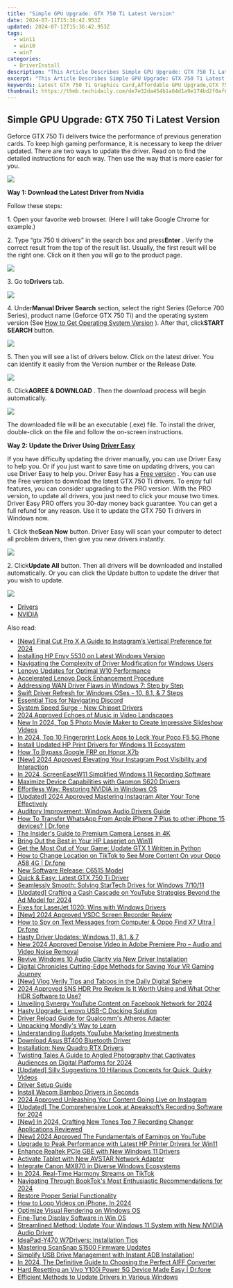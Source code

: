 ```yaml
---
title: "Simple GPU Upgrade: GTX 750 Ti Latest Version"
date: 2024-07-11T15:36:42.953Z
updated: 2024-07-12T15:36:42.953Z
tags:
  - win11
  - win10
  - win7
categories:
  - DriverInstall
description: "This Article Describes Simple GPU Upgrade: GTX 750 Ti Latest Version"
excerpt: "This Article Describes Simple GPU Upgrade: GTX 750 Ti Latest Version"
keywords: Latest GTX 750 Ti Graphics Card,Affordable GPU Upgrade,GTX 750 Ti Performance Boost,Easy GPU Upgrade Guide,GTX 750 Ti Compatible PC Builds,GTX 750 Ti Installation Tips,Latest NVIDIA Graphics Card Upgrade Options
thumbnail: https://thmb.techidaily.com/de7e32da454b1a64d1a9e174bd2f0af6c1c09ee741804b69375cf4ed02faf5de.jpg
---
```


## Simple GPU Upgrade: GTX 750 Ti Latest Version

Geforce GTX 750 Ti delivers twice the performance of previous generation cards. To keep high gaming performance, it is necessary to keep the driver updated. There are two ways to update the driver. Read on to find the detailed instructions for each way. Then use the way that is more easier for you.  
  
![](https://images.drivereasy.com/wp-content/uploads/2017/02/img_58a3bc7860434.jpg)
  
**Way 1: Download the Latest Driver from Nvidia**
  
 Follow these steps:  
  
 1\. Open your favorite web browser. (Here I will take Google Chrome for example.)  
  
 2\. Type “gtx 750 ti drivers” in the search box and press**Enter** .  Verify the correct result from the top of the result list. Usually, the first result will be the right one. Click on it then you will go to the product page.  

![](https://images.drivereasy.com/wp-content/uploads/2017/02/img_58a3c55c4fea8.jpg)
  
 3\. Go to**Drivers** tab.
  
![](https://images.drivereasy.com/wp-content/uploads/2017/02/img_58a3c5b823b82.jpg)

 4\. Under**Manual Driver Search** section, select the right Series (Geforce 700 Series), product name (Geforce GTX 750 Ti) and the operating system version (See [How to Get Operating System Version](https://tools.techidaily.com/drivereasy/download/) ). After that, click**START SEARCH** button.  
  
![](https://images.drivereasy.com/wp-content/uploads/2017/02/img_58a3c5e61f605.png)

 5\. Then you will see a list of drivers below. Click on the latest driver. You can identify it easily from the Version number or the Release Date.
  
![](https://images.drivereasy.com/wp-content/uploads/2017/02/img_58a3c6608a977.jpg)

 6\. Click**AGREE & DOWNLOAD** . Then the download process will begin automatically.  
  
![](https://images.drivereasy.com/wp-content/uploads/2017/02/img_58a3c69e55a40.png)

 The downloaded file will be an executable (.exe) file. To install the driver, double-click on the file and follow the on-screen instructions.  
  
 **Way 2: Update the Driver Using [Driver Easy](https://tools.techidaily.com/drivereasy/download/)**
  
 If you have difficulty updating the driver manually, you can use Driver Easy to help you. Or if you just want to save time on updating drivers, you can use Driver Easy to help you. Driver Easy has a [Free version](https://tools.techidaily.com/drivereasy/download/) . You can use the Free version to download the latest GTX 750 Ti drivers. To enjoy full features, you can consider upgrading to the PRO version. With the PRO version, to update all drivers, you just need to click your mouse two times. Driver Easy PRO offers you 30-day money back guarantee. You can get a full refund for any reason. Use it to update the  GTX 750 Ti drivers in Windows now.  
  
 1\. Click the**Scan Now** button. Driver Easy will scan your computer to detect all problem drivers, then give you new drivers instantly.  
  
![](https://images.drivereasy.com/wp-content/uploads/2017/04/img_58f5b27a11182.png)
  
 2\. Click**Update All** button. Then all drivers will be downloaded and installed automatically. Or you can click the Update button to update the driver that you wish to update.

![](https://images.drivereasy.com/wp-content/uploads/2017/04/img_58f5b2df00779.jpg)

* [Drivers](https://tools.techidaily.com/drivereasy/download/)
* [NVIDIA](https://tools.techidaily.com/drivereasy/download/)

<ins class="adsbygoogle"
     style="display:block"
     data-ad-format="autorelaxed"
     data-ad-client="ca-pub-7571918770474297"
     data-ad-slot="1223367746"></ins>



<ins class="adsbygoogle"
     style="display:block"
     data-ad-client="ca-pub-7571918770474297"
     data-ad-slot="8358498916"
     data-ad-format="auto"
     data-full-width-responsive="true"></ins>



<span class="atpl-alsoreadstyle">Also read:</span>
<div><ul>
<li><a href="https://instagram-video-files.techidaily.com/new-final-cut-pro-x-a-guide-to-instagrams-vertical-preference-for-2024/"><u>[New] Final Cut Pro X  A Guide to Instagram’s Vertical Preference for 2024</u></a></li>
<li><a href="https://driver-install.techidaily.com/installing-hp-envy-5530-on-latest-windows-version/"><u>Installing HP Envy 5530 on Latest Windows Version</u></a></li>
<li><a href="https://driver-install.techidaily.com/navigating-the-complexity-of-driver-modification-for-windows-users/"><u>Navigating the Complexity of Driver Modification for Windows Users</u></a></li>
<li><a href="https://driver-install.techidaily.com/lenovo-updates-for-optimal-w10-performance/"><u>Lenovo Updates for Optimal W10 Performance</u></a></li>
<li><a href="https://driver-install.techidaily.com/accelerated-lenovo-dock-enhancement-procedure/"><u>Accelerated Lenovo Dock Enhancement Procedure</u></a></li>
<li><a href="https://driver-install.techidaily.com/addressing-wan-driver-flaws-in-windows-7-step-by-step/"><u>Addressing WAN Driver Flaws in Windows 7: Step by Step</u></a></li>
<li><a href="https://driver-install.techidaily.com/swift-driver-refresh-for-windows-oses-10-81-and-7-steps/"><u>Swift Driver Refresh for Windows OSes - 10, 8.1, & 7 Steps</u></a></li>
<li><a href="https://tiktok-videos.techidaily.com/essential-tips-for-navigating-discord/"><u>Essential Tips for Navigating Discord</u></a></li>
<li><a href="https://driver-install.techidaily.com/system-speed-surge-new-chipset-drivers/"><u>System Speed Surge - New Chipset Drivers</u></a></li>
<li><a href="https://fox-info.techidaily.com/2024-approved-echoes-of-music-in-video-landscapes/"><u>2024 Approved  Echoes of Music in Video Landscapes</u></a></li>
<li><a href="https://ai-video-apps.techidaily.com/new-in-2024-top-5-photo-movie-maker-to-create-impressive-slideshow-videos/"><u>New In 2024, Top 5 Photo Movie Maker to Create Impressive Slideshow Videos</u></a></li>
<li><a href="https://easy-unlock-android.techidaily.com/in-2024-top-10-fingerprint-lock-apps-to-lock-your-poco-f5-5g-phone-by-drfone-android/"><u>In 2024, Top 10 Fingerprint Lock Apps to Lock Your Poco F5 5G Phone</u></a></li>
<li><a href="https://driver-install.techidaily.com/install-updated-hp-print-drivers-for-windows-11-ecosystem/"><u>Install Updated HP Print Drivers for Windows 11 Ecosystem</u></a></li>
<li><a href="https://phone-solutions.techidaily.com/how-to-bypass-google-frp-on-honor-x7b-by-drfone-android-unlock-remove-google-frp/"><u>How To Bypass Google FRP on Honor X7b</u></a></li>
<li><a href="https://instagram-videos.techidaily.com/new-2024-approved-elevating-your-instagram-post-visibility-and-interaction/"><u>[New] 2024 Approved  Elevating Your Instagram Post Visibility and Interaction</u></a></li>
<li><a href="https://remote-screen-capture.techidaily.com/in-2024-screeneasew11-simplified-windows-11-recording-software/"><u>In 2024, ScreenEaseW11  Simplified Windows 11 Recording Software</u></a></li>
<li><a href="https://driver-install.techidaily.com/maximize-device-capabilities-with-gaomon-s620-drivers/"><u>Maximize Device Capabilities with Gaomon S620 Drivers</u></a></li>
<li><a href="https://driver-install.techidaily.com/effortless-way-restoring-nvidia-in-windows-os/"><u>Effortless Way: Restoring NVIDIA in Windows OS</u></a></li>
<li><a href="https://instagram-videos.techidaily.com/updated-2024-approved-mastering-instagram-alter-your-tone-effectively/"><u>[Updated] 2024 Approved  Mastering Instagram  Alter Your Tone Effectively</u></a></li>
<li><a href="https://driver-install.techidaily.com/auditory-improvement-windows-audio-drivers-guide/"><u>Auditory Improvement: Windows Audio Drivers Guide</u></a></li>
<li><a href="https://techidaily.com/how-to-transfer-whatsapp-from-apple-iphone-7-plus-to-other-iphone-15-devices-drfone-by-drfone-transfer-whatsapp-from-ios-transfer-whatsapp-from-ios/"><u>How To Transfer WhatsApp From Apple iPhone 7 Plus to other iPhone 15 devices? | Dr.fone</u></a></li>
<li><a href="https://fox-links.techidaily.com/the-insiders-guide-to-premium-camera-lenses-in-4k/"><u>The Insider's Guide to Premium Camera Lenses in 4K</u></a></li>
<li><a href="https://driver-install.techidaily.com/bring-out-the-best-in-your-hp-laserjet-on-win11/"><u>Bring Out the Best in Your HP Laserjet on Win11</u></a></li>
<li><a href="https://driver-install.techidaily.com/get-the-most-out-of-your-game-update-gtx-1-written-in-python/"><u>Get the Most Out of Your Game: Update GTX 1 Written in Python</u></a></li>
<li><a href="https://location-social.techidaily.com/how-to-change-location-on-tiktok-to-see-more-content-on-your-oppo-a58-4g-drfone-by-drfone-virtual-android/"><u>How to Change Location on TikTok to See More Content On your Oppo A58 4G | Dr.fone</u></a></li>
<li><a href="https://driver-install.techidaily.com/new-software-release-c6515-model/"><u>New Software Release: C6515 Model</u></a></li>
<li><a href="https://driver-install.techidaily.com/quick-and-easy-latest-gtx-750-ti-driver/"><u>Quick & Easy: Latest GTX 750 Ti Driver</u></a></li>
<li><a href="https://driver-install.techidaily.com/seamlessly-smooth-solving-startech-drives-for-windows-71011/"><u>Seamlessly Smooth: Solving StarTech Drives for Windows 7/10/11</u></a></li>
<li><a href="https://facebook-record-videos.techidaily.com/updated-crafting-a-cash-cascade-on-youtube-strategies-beyond-the-ad-model-for-2024/"><u>[Updated] Crafting a Cash Cascade on YouTube  Strategies Beyond the Ad Model for 2024</u></a></li>
<li><a href="https://driver-install.techidaily.com/fixes-for-laserjet-1020-wins-with-windows-drivers/"><u>Fixes for LaserJet 1020: Wins with Windows Drivers</u></a></li>
<li><a href="https://remote-screen-capture.techidaily.com/new-2024-approved-vsdc-screen-recorder-review/"><u>[New] 2024 Approved  VSDC Screen Recorder Review</u></a></li>
<li><a href="https://android-location-track.techidaily.com/how-to-spy-on-text-messages-from-computer-and-oppo-find-x7-ultra-drfone-by-drfone-virtual-android/"><u>How to Spy on Text Messages from Computer & Oppo Find X7 Ultra | Dr.fone</u></a></li>
<li><a href="https://driver-install.techidaily.com/hasty-driver-updates-windows-11-81-and-7/"><u>Hasty Driver Updates: Windows 11, 8.1, & 7</u></a></li>
<li><a href="https://ai-video-editing.techidaily.com/new-2024-approved-denoise-video-in-adobe-premiere-pro-audio-and-video-noise-removal/"><u>New 2024 Approved Denoise Video in Adobe Premiere Pro – Audio and Video Noise Removal</u></a></li>
<li><a href="https://driver-install.techidaily.com/revive-windows-10-audio-clarity-via-new-driver-installation/"><u>Revive Windows 10 Audio Clarity via New Driver Installation</u></a></li>
<li><a href="https://desktop-recording.techidaily.com/digital-chronicles-cutting-edge-methods-for-saving-your-vr-gaming-journey/"><u>Digital Chronicles  Cutting-Edge Methods for Saving Your VR Gaming Journey</u></a></li>
<li><a href="https://youtube-docs.techidaily.com/log-verily-tips-and-taboos-in-the-daily-digital-sphere/"><u>[New] Vlog Verily  Tips and Taboos in the Daily Digital Sphere</u></a></li>
<li><a href="https://extra-guidance.techidaily.com/2024-approved-sns-hdr-pro-review-is-it-worth-using-and-what-other-hdr-software-to-use/"><u>2024 Approved  SNS HDR Pro Review  Is It Worth Using and What Other HDR Software to Use?</u></a></li>
<li><a href="https://facebook-videos.techidaily.com/unveiling-synergy-youtube-content-on-facebook-network-for-2024/"><u>Unveiling Synergy  YouTube Content on Facebook Network for 2024</u></a></li>
<li><a href="https://driver-install.techidaily.com/hasty-upgrade-lenovo-usb-c-docking-solution/"><u>Hasty Upgrade: Lenovo USB-C Docking Solution</u></a></li>
<li><a href="https://driver-install.techidaily.com/driver-reload-guide-for-qualcomms-atheros-adapter/"><u>Driver Reload Guide for Qualcomm's Atheros Adapter</u></a></li>
<li><a href="https://mondly-stories.techidaily.com/unpacking-mondlys-way-to-learn/"><u>Unpacking Mondly's Way to Learn</u></a></li>
<li><a href="https://extra-hints.techidaily.com/understanding-budgets-youtube-marketing-investments/"><u>Understanding Budgets  YouTube Marketing Investments</u></a></li>
<li><a href="https://driver-install.techidaily.com/download-asus-bt400-bluetooth-driver/"><u>Download Asus BT400 Bluetooth Driver</u></a></li>
<li><a href="https://driver-install.techidaily.com/installation-new-quadro-rtx-drivers/"><u>Installation: New Quadro RTX Drivers</u></a></li>
<li><a href="https://instagram-video-recordings.techidaily.com/twisting-tales-a-guide-to-angled-photography-that-captivates-audiences-on-digital-platforms-for-2024/"><u>Twisting Tales  A Guide to Angled Photography that Captivates Audiences on Digital Platforms for 2024</u></a></li>
<li><a href="https://facebook-record-videos.techidaily.com/updated-silly-suggestions-10-hilarious-concepts-for-quick-quirky-videos/"><u>[Updated] Silly Suggestions  10 Hilarious Concepts for Quick, Quirky Videos</u></a></li>
<li><a href="https://driver-install.techidaily.com/driver-setup-guide/"><u>Driver Setup Guide</u></a></li>
<li><a href="https://driver-install.techidaily.com/install-wacom-bamboo-drivers-in-seconds/"><u>Install Wacom Bamboo Drivers in Seconds</u></a></li>
<li><a href="https://instagram-clips.techidaily.com/2024-approved-unleashing-your-content-going-live-on-instagram/"><u>2024 Approved  Unleashing Your Content  Going Live on Instagram</u></a></li>
<li><a href="https://screen-video-capture.techidaily.com/updated-the-comprehensive-look-at-apeaksofts-recording-software-for-2024/"><u>[Updated] The Comprehensive Look at Apeaksoft’s Recording Software for 2024</u></a></li>
<li><a href="https://video-capture.techidaily.com/new-in-2024-crafting-new-tones-top-7-recording-changer-applications-reviewed/"><u>[New] In 2024, Crafting New Tones  Top 7 Recording Changer Applications Reviewed</u></a></li>
<li><a href="https://youtube-lab.techidaily.com/024-approved-the-fundamentals-of-earnings-on-youtube/"><u>[New] 2024 Approved  The Fundamentals of Earnings on YouTube</u></a></li>
<li><a href="https://driver-install.techidaily.com/upgrade-to-peak-performance-with-latest-hp-printer-drivers-for-win11/"><u>Upgrade to Peak Performance with Latest HP Printer Drivers for Win11</u></a></li>
<li><a href="https://driver-install.techidaily.com/enhance-realtek-pcie-gbe-with-new-windows-11-drivers/"><u>Enhance Realtek PCIe GBE with New Windows 11 Drivers</u></a></li>
<li><a href="https://driver-install.techidaily.com/activate-tablet-with-new-avstar-network-adapter/"><u>Activate Tablet with New AVSTAR Network Adapter</u></a></li>
<li><a href="https://driver-install.techidaily.com/integrate-canon-mx870-in-diverse-windows-ecosystems/"><u>Integrate Canon MX870 in Diverse Windows Ecosystems</u></a></li>
<li><a href="https://tiktok-video-recordings.techidaily.com/in-2024-real-time-harmony-streams-on-tiktok/"><u>In 2024, Real-Time Harmony Streams on TikTok</u></a></li>
<li><a href="https://tiktok-clips.techidaily.com/navigating-through-booktoks-most-enthusiastic-recommendations-for-2024/"><u>Navigating Through BookTok's Most Enthusiastic Recommendations for 2024</u></a></li>
<li><a href="https://driver-install.techidaily.com/restore-proper-serial-functionality/"><u>Restore Proper Serial Functionality</u></a></li>
<li><a href="https://youtube-help.techidaily.com/how-to-loop-videos-on-iphone-in-2024/"><u>How to Loop Videos on iPhone, In 2024</u></a></li>
<li><a href="https://driver-install.techidaily.com/optimize-visual-rendering-on-windows-os/"><u>Optimize Visual Rendering on Windows OS</u></a></li>
<li><a href="https://driver-install.techidaily.com/fine-tune-display-software-in-win-os/"><u>Fine-Tune Display Software in Win OS</u></a></li>
<li><a href="https://driver-install.techidaily.com/streamlined-method-update-your-windows-11-system-with-new-nvidia-audio-driver/"><u>Streamlined Method: Update Your Windows 11 System with New NVIDIA Audio Driver</u></a></li>
<li><a href="https://driver-install.techidaily.com/ideapad-y470-w7drivers-installation-tips/"><u>IdeaPad-Y470 W7Drivers: Installation Tips</u></a></li>
<li><a href="https://driver-install.techidaily.com/mastering-scansnap-s1500-firmware-updates/"><u>Mastering ScanSnap S1500 Firmware Updates</u></a></li>
<li><a href="https://driver-install.techidaily.com/simplify-usb-drive-management-with-instant-adb-installation/"><u>Simplify USB Drive Management with Instant ADB Installation!</u></a></li>
<li><a href="https://ai-video-tools.techidaily.com/in-2024-the-definitive-guide-to-choosing-the-perfect-aiff-converter/"><u>In 2024, The Definitive Guide to Choosing the Perfect AIFF Converter</u></a></li>
<li><a href="https://techidaily.com/hard-resetting-an-vivo-y100i-power-5g-device-made-easy-drfone-by-drfone-reset-android-reset-android/"><u>Hard Resetting an Vivo Y100i Power 5G Device Made Easy | Dr.fone</u></a></li>
<li><a href="https://driver-install.techidaily.com/efficient-methods-to-update-drivers-in-various-windows/"><u>Efficient Methods to Update Drivers in Various Windows</u></a></li>
</ul></div>
